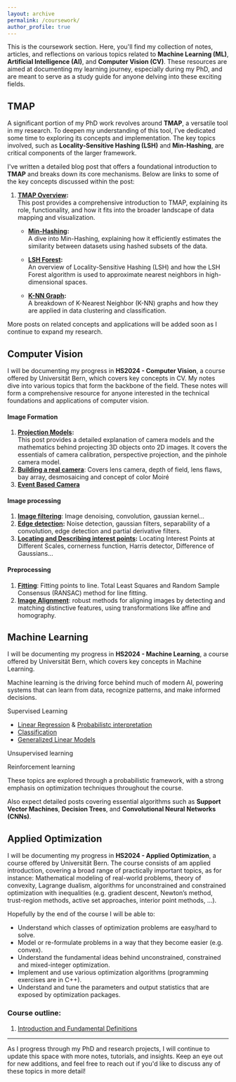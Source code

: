 ```yaml
---
layout: archive  
permalink: /coursework/  
author_profile: true  
---
```


This is the coursework section. Here, you'll find my collection of notes, articles, and reflections on various topics related to **Machine Learning (ML)**, **Artificial Intelligence (AI)**, and **Computer Vision (CV)**. These resources are aimed at documenting my learning journey, especially during my PhD, and are meant to serve as a study guide for anyone delving into these exciting fields. 

## TMAP
A significant portion of my PhD work revolves around **TMAP**, a versatile tool in my research. To deepen my understanding of this tool, I’ve dedicated some time to exploring its concepts and implementation. The key topics involved, such as **Locality-Sensitive Hashing (LSH)** and **Min-Hashing**, are critical components of the larger framework.

I've written a detailed blog post that offers a foundational introduction to **TMAP** and breaks down its core mechanisms. Below are links to some of the key concepts discussed within the post:

1. **[TMAP Overview](https://afloresep.github.io/TMAP/):**  
   This post provides a comprehensive introduction to TMAP, explaining its role, functionality, and how it fits into the broader landscape of data mapping and visualization.

   - **[Min-Hashing](https://afloresep.github.io/posts/2024/09/MinHashing/):**  
     A dive into Min-Hashing, explaining how it efficiently estimates the similarity between datasets using hashed subsets of the data.
     
   - **[LSH Forest](https://afloresep.github.io/posts/2024/09/LSH-Forest/):**  
     An overview of Locality-Sensitive Hashing (LSH) and how the LSH Forest algorithm is used to approximate nearest neighbors in high-dimensional spaces.
     
   - **[K-NN Graph](https://afloresep.github.io/posts/2024/09/knn-graph/):**  
     A breakdown of K-Nearest Neighbor (K-NN) graphs and how they are applied in data clustering and classification.

More posts on related concepts and applications will be added soon as I continue to expand my research.

## Computer Vision
I will be documenting my progress in **HS2024 - Computer Vision**, a course offered by Universität Bern, which covers key concepts in CV. My notes dive into various topics that form the backbone of the field. These notes will form a comprehensive resource for anyone interested in the technical foundations and applications of computer vision.
#### Image Formation
1. **[Projection Models](https://afloresep.github.io/computer-vision/Projection-Models/):**  
   This post provides a detailed explanation of camera models and the mathematics behind projecting 3D objects onto 2D images. It covers the essentials of camera calibration, perspective projection, and the pinhole camera model.
2. **[Building a real camera](https://afloresep.github.io/computer-vision/building-cameras/)**: Covers lens camera, depth of field, lens flaws, bay array, desmosaicing and concept of color Moiré
3. **[Event Based Camera](https://afloresep.github.io/computer-vision/event-based-camera)**

#### Image processing
1. **[Image filtering](https://afloresep.github.io/computer-vision/image-filtering/)**: Image denoising, convolution, gaussian kernel...
2. **[Edge detection](https://afloresep.github.io/computer-vision/edge-detection/):** Noise detection, gaussian filters, separability of a convolution, edge detection and partial derivative filters.
3. **[Locating and Describing interest points](https://afloresep.github.io/computer-vision/interest-points/):** Locating Interest Points at Different Scales, cornerness function, Harris detector, Difference of Gaussians...

#### Preprocessing
1. **[Fitting](https://afloresep.github.io/computer-vision/fitting/)**: Fitting points to line. Total Least Squares and Random Sample Consensus (RANSAC) method for line fitting. 
2. **[Image Alignment](https://afloresep.github.io/computer-vision/image-alignment/)**: robust methods for aligning images by detecting and matching distinctive features, using transformations like affine and homography. 


## Machine Learning
I will be documenting my progress in **HS2024 - Machine Learning**, a course offered by Universität Bern, which covers key concepts in Machine Learning.

Machine learning is the driving force behind much of modern AI, powering systems that can learn from data, recognize patterns, and make informed decisions. 

Supervised Learning
- [Linear Regression](https://afloresep.github.io/machine-learning/linear-regression) & [Probabilistc interpretation](https://afloresep.github.io/machine-learning/probabilistic-interpretation/)
- [Classification](https://afloresep.github.io/machine-learning/classification)
- [Generalized Linear Models](https://afloresep.github.io/machine-learning/generalized-linear-models)

Unsupervised learning

Reinforcement learning

These topics are explored through a probabilistic framework, with a strong emphasis on optimization techniques throughout the course.
  
Also expect detailed posts covering essential algorithms such as **Support Vector Machines**, **Decision Trees**, and **Convolutional Neural Networks (CNNs)**.

## Applied Optimization
I will be documenting my progress in **HS2024 - Applied Optimization**, a course offered by Universität Bern.
The course consists of am applied introduction, covering a broad range of practically important topics, as for instance: Mathematical modeling of real-world problems, theory of convexity, Lagrange dualism, algorithms for unconstrained and constrained optimization with inequalities (e.g. gradient descent, Newton’s method, trust-region methods, active set approaches, interior point methods, …).

Hopefully by the end of the course I will be able to: 
- Understand which classes of optimization problems are easy/hard to solve.
- Model or re-formulate problems in a way that they become easier (e.g. convex).
- Understand the fundamental ideas behind unconstrained, constrained and mixed-integer optimization.
- Implement and use various optimization algorithms (programming exercises are in C++).
- Understand and tune the parameters and output statistics that are exposed by optimization packages.

### Course outline: 
1. [Introduction and Fundamental Definitions](https://afloresep.github.io/applied-optimization/fundamental-definitions/)


---

As I progress through my PhD and research projects, I will continue to update this space with more notes, tutorials, and insights. Keep an eye out for new additions, and feel free to reach out if you'd like to discuss any of these topics in more detail!

